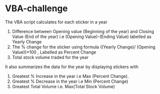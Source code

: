 # VBA-challenge

The VBA script calculates for each sticker in a year
1)	Difference between Opening value (Beginning of the year) and Closing Value (End of the year) i.e (Opening Value)-(Ending Value) labelled as Yearly Change
2)	The % change for the sticker using formula ((Yearly Change)/ (Opening Value))*100 , Labelled as Percent Change
3)	Total stock volume traded for the year

It also summarizes the data for the year by displaying stickers with
1)	Greatest % Increase in the year i.e Max (Percent Change). 
2)	Greatest % Decrease in the year i.e Min (Percent Change)
3)	Greatest Total Volume i.e. Max(Total Stock Volume)
